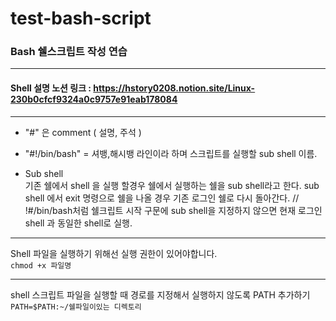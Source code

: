 # test-bash-script
### Bash 쉘스크립트 작성 연습

---

#### Shell 설명 노션 링크 : https://hstory0208.notion.site/Linux-230b0cfcf9324a0c9757e91eab178084

---

- "#" 은 comment ( 설명, 주석 ) 
- "#!/bin/bash" = 셔뱅,해시뱅 라인이라 하며 스크립트를 실행할 sub shell 이름.

- Sub shell <br>
기존 쉘에서 shell 을 실행 할경우 쉘에서 실행하는 쉘을 sub shell라고 한다.
sub shell 에서 exit 명령으로 쉘을 나올 경우 기존 로그인 쉘로 다시 돌아간다.
// !#/bin/bash처럼 쉘크립트 시작 구문에 sub shell을 지정하지 않으면 현재 로그인 shell 과 동일한 shell로 실행.  

---

Shell 파일을 실행하기 위해선 실행 권한이 있어야합니다.<br>
``` chmod +x 파일명 ```

---

shell 스크립트 파일을 실행할 때 경로를 지정해서 실행하지 않도록 PATH 추가하기<br>
``` PATH=$PATH:~/쉘파일이있는 디렉토리 ```

